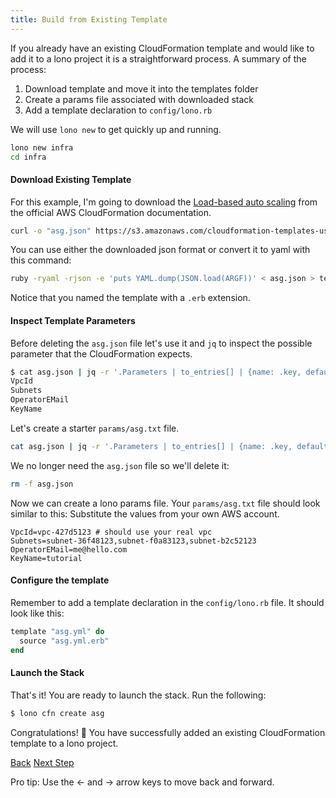 ```yaml
---
title: Build from Existing Template
---
```


If you already have an existing CloudFormation template and would like to add it to a lono project it is a straightforward process.  A summary of the process:

1. Download template and move it into the templates folder
2. Create a params file associated with downloaded stack
3. Add a template declaration to `config/lono.rb`

We will use `lono new` to get quickly up and running.

```sh
lono new infra
cd infra
```

#### Download Existing Template

For this example, I'm going to download the [Load-based auto scaling](http://docs.aws.amazon.com/AWSCloudFormation/latest/UserGuide/sample-templates-services-us-east-1.html#w1ab2c21c39c15b9) from the official AWS CloudFormation documentation.

```sh
curl -o "asg.json" https://s3.amazonaws.com/cloudformation-templates-us-east-1/AutoScalingMultiAZWithNotifications.template
```

You can use either the downloaded json format or convert it to yaml with this command:

```sh
ruby -ryaml -rjson -e 'puts YAML.dump(JSON.load(ARGF))' < asg.json > templates/asg.yml.erb
```

Notice that you named the template with a `.erb` extension.

#### Inspect Template Parameters

Before deleting the `asg.json` file let's use it and `jq` to inspect the possible parameter that the CloudFormation expects.

```sh
$ cat asg.json | jq -r '.Parameters | to_entries[] | {name: .key, default: .value.Default} | select(.default == null) | .name'
VpcId
Subnets
OperatorEMail
KeyName
```

Let's create a starter `params/asg.txt` file.

```sh
cat asg.json | jq -r '.Parameters | to_entries[] | {name: .key, default: .value.Default} | select(.default == null) | .name' | sed 's/$/=/' > params/asg.txt
```

We no longer need the `asg.json` file so we'll delete it:

```sh
rm -f asg.json
```

Now we can create a lono params file.  Your `params/asg.txt` file should look similar to this:  Substitute the values from your own AWS account.

```
VpcId=vpc-427d5123 # should use your real vpc
Subnets=subnet-36f48123,subnet-f0a83123,subnet-b2c52123
OperatorEMail=me@hello.com
KeyName=tutorial
```

#### Configure the template

Remember to add a template declaration in the `config/lono.rb` file.  It should look like this:

```ruby
template "asg.yml" do
  source "asg.yml.erb"
end
```

#### Launch the Stack

That's it!  You are ready to launch the stack.  Run the following:

```sh
$ lono cfn create asg
```

Congratulations! 🍾 You have successfully added an existing CloudFormation template to a lono project.

<a id="prev" class="btn btn-basic" href="{% link _docs/new.md %}">Back</a>
<a id="next" class="btn btn-primary" href="{% link _docs/next-steps.md %}">Next Step</a>
<p class="keyboard-tip">Pro tip: Use the <- and -> arrow keys to move back and forward.</p>

